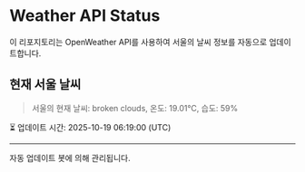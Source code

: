 
# Weather API Status

이 리포지토리는 OpenWeather API를 사용하여 서울의 날씨 정보를 자동으로 업데이트합니다.

## 현재 서울 날씨
> 서울의 현재 날씨: broken clouds, 온도: 19.01°C, 습도: 59%

⏳ 업데이트 시간: 2025-10-19 06:19:00 (UTC)

---
자동 업데이트 봇에 의해 관리됩니다.
